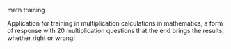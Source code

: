 
math training

Application for training in multiplication calculations in mathematics,
a form of response with 20 multiplication questions that the end brings 
the results, whether right or wrong!
